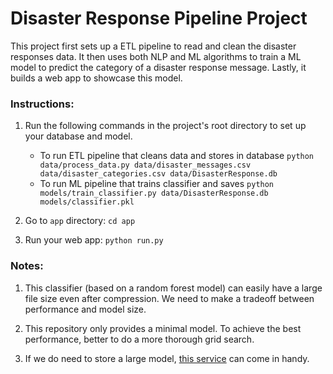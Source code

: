 # Disaster Response Pipeline Project
This project first sets up a ETL pipeline to read and clean the disaster responses data. It then uses both NLP and ML algorithms to train a ML model to predict the category of a disaster response message. Lastly, it builds a web app to showcase this model.

### Instructions:
1. Run the following commands in the project's root directory to set up your database and model.

    - To run ETL pipeline that cleans data and stores in database
        `python data/process_data.py data/disaster_messages.csv data/disaster_categories.csv data/DisasterResponse.db`
    - To run ML pipeline that trains classifier and saves
        `python models/train_classifier.py data/DisasterResponse.db models/classifier.pkl`

2. Go to `app` directory: `cd app`

3. Run your web app: `python run.py`

### Notes:
1. This classifier (based on a random forest model) can easily have a large file size even after compression. We need to make a tradeoff between performance and model size.

2. This repository only provides a minimal model. To achieve the best performance, better to do a more thorough grid search.

3. If we do need to store a large model, [this service](https://git-lfs.github.com/) can come in handy.